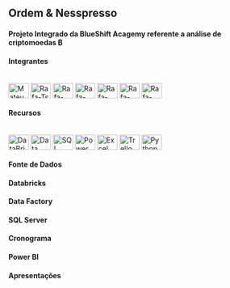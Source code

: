 ## Ordem & Nesspresso
#### Projeto Integrado  da BlueShift Acagemy referente a análise de criptomoedas ₿
<h4>Integrantes</h4>

<div style="display: inline_block"><br>
  <img align="center" alt="Mateus" height="30" width="40" src="https://media-exp1.licdn.com/dms/image/C5603AQFbZkbMXyrAkQ/profile-displayphoto-shrink_200_200/0/1644421523696?e=1649894400&v=beta&t=ZQIj9NhvN8RgfpEUkpbatv2H-nNrZBn2yv5fujOfKg4">
  <img align="center" alt="Rafa-Ts" height="30" width="40" src="https://raw.githubusercontent.com/devicons/devicon/master/icons/typescript/typescript-plain .svg">
  <img align="center" alt="Rafa-React" height="30" width="40" src="https://raw.githubusercontent.com/devicons/devicon/master/icons/react/react-original .svg">
  <img align="center" alt="Rafa-HTML" height="30" width="40" src="https://raw.githubusercontent.com/devicons/devicon/master/icons/html5/html5-original .svg">
  <img align="center" alt="Rafa-CSS" height="30" width="40" src="https://raw.githubusercontent.com/devicons/devicon/master/icons/css3/css3-original .svg">
  <img align="center" alt="Rafa-Python" height="30" width="40" src="https://raw.githubusercontent.com/devicons/devicon/master/icons/python/python-original .svg">
  <img align="center" alt="Rafa-Csharp" height="30" width="40" src="https://raw.githubusercontent.com/devicons/devicon/master/icons/csharp/csharp-original .svg">

</div>

<h4>Recursos</h4>

<div style="display: inline_block"><br>
  <img align="center" alt="DataBrickis" height="30" width="40" src="https://azure.microsoft.com/svghandler/databricks/?width=600&height=315">
  <img align="center" alt="Data Factory" height="30" width="40" src="https://www.clipartmax.com/png/full/152-1520624_azure-data-factory-azure-data-factory-logo.png">
  <img align="center" alt="SQL Server" height="30" width="40" src="https://www.clipartmax.com/png/small/87-879804_exported-database-from-azure-sql-failed-to-be-imported-sql-azure.png">
  <img align="center" alt="Power BI" height="30" width="40" src="https://www.clipartmax.com/png/small/17-172861_power-bi-is-a-business-analytics-service-provided-by-power-bi-logo.png">
  <img align="center" alt="Excel" height="30" width="40" src="https://www.clipartmax.com/png/small/17-173519_microsoft%C2%AE-office-excel%C2%AE-microsoft-excel-logo-2013.png">
  <img align="center" alt="Trello" height="30" width="40" src="https://www.clipartmax.com/png/small/87-874991_trello-dans-le-mac-app-store-trello-mac-icon.png">
  <img align="center" alt="Python" height="30" width="40" src="https://www.clipartmax.com/so/python/#">

</div>

<h4>Fonte de Dados</h4>
<h4>Databricks</h4>
<h4>Data Factory</h4>
<h4>SQL Server</h4>
<h4>Cronograma</h4>
<h4>Power BI</h4>
<h4>Apresentações</h4>


